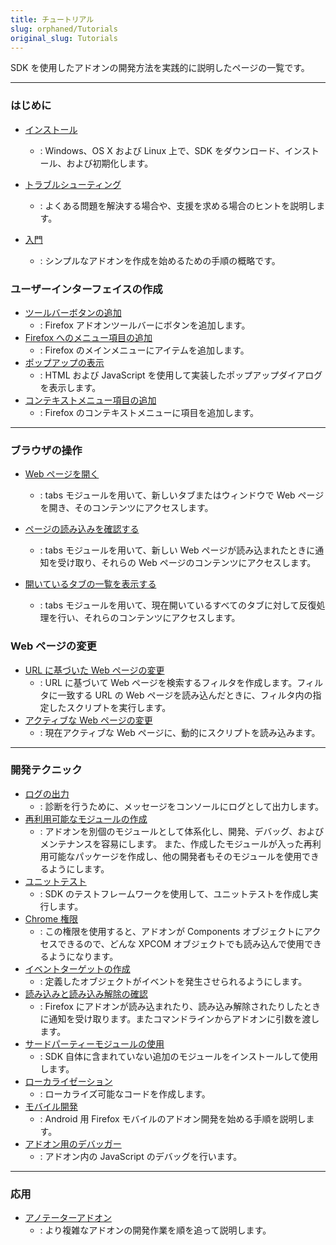 ```yaml
---
title: チュートリアル
slug: orphaned/Tutorials
original_slug: Tutorials
---
```


SDK を使用したアドオンの開発方法を実践的に説明したページの一覧です。

---

### はじめに

- [インストール](/en-US/Add-ons/SDK/Tutorials/Installation)
  - : Windows、OS X および Linux 上で、SDK をダウンロード、インストール、および初期化します。
- [トラブルシューティング](/en-US/Add-ons/SDK/Tutorials/Troubleshooting)
  - : よくある問題を解決する場合や、支援を求める場合のヒントを説明します。

- [入門](/en-US/Add-ons/SDK/Tutorials/Getting_started_with_cfx)
  - : シンプルなアドオンを作成を始めるための手順の概略です。

### ユーザーインターフェイスの作成

- [ツールバーボタンの追加](/en-US/Add-ons/SDK/Tutorials/Adding_a_Button_to_the_Toolbar)
  - : Firefox アドオンツールバーにボタンを追加します。
- [Firefox へのメニュー項目の追加](/en-US/Add-ons/SDK/Tutorials/Add_a_Menu_Item_to_Firefox)
  - : Firefox のメインメニューにアイテムを追加します。
- [ポップアップの表示](/en-US/Add-ons/SDK/Tutorials/Display_a_Popup)
  - : HTML および JavaScript を使用して実装したポップアップダイアログを表示します。
- [コンテキストメニュー項目の追加](/en-US/Add-ons/SDK/Tutorials/Add_a_Context_Menu_Item)
  - : Firefox のコンテキストメニューに項目を追加します。

---

### ブラウザの操作

- [Web ページを開く](/en-US/Add-ons/SDK/Tutorials/Open_a_Web_Page)
  - : tabs モジュールを用いて、新しいタブまたはウィンドウで Web ページを開き、そのコンテンツにアクセスします。
- [ページの読み込みを確認する](/en-US/Add-ons/SDK/Tutorials/Listen_for_Page_Load)
  - : tabs モジュールを用いて、新しい Web ページが読み込まれたときに通知を受け取り、それらの Web ページのコンテンツにアクセスします。

- [開いているタブの一覧を表示する](/en-US/Add-ons/SDK/Tutorials/List_Open_Tabs)
  - : tabs モジュールを用いて、現在開いているすべてのタブに対して反復処理を行い、それらのコンテンツにアクセスします。

### Web ページの変更

- [URL に基づいた Web ページの変更](/en-US/Add-ons/SDK/Tutorials/Modifying_Web_Pages_Based_on_URL)
  - : URL に基づいて Web ページを検索するフィルタを作成します。フィルタに一致する URL の Web ページを読み込んだときに、フィルタ内の指定したスクリプトを実行します。
- [アクティブな Web ページの変更](/en-US/Add-ons/SDK/Tutorials/Modifying_the_Page_Hosted_by_a_Tab)
  - : 現在アクティブな Web ページに、動的にスクリプトを読み込みます。

---

### 開発テクニック

- [ログの出力](/en-US/Add-ons/SDK/Tutorials/Logging)
  - : 診断を行うために、メッセージをコンソールにログとして出力します。
- [再利用可能なモジュールの作成](/en-US/Add-ons/SDK/Tutorials/Creating_reusable_modules)
  - : アドオンを別個のモジュールとして体系化し、開発、デバッグ、およびメンテナンスを容易にします。 また、作成したモジュールが入った再利用可能なパッケージを作成し、他の開発者もそのモジュールを使用できるようにします。
- [ユニットテスト](/en-US/Add-ons/SDK/Tutorials/Unit_testing)
  - : SDK のテストフレームワークを使用して、ユニットテストを作成し実行します。
- [Chrome 権限](/en-US/Add-ons/SDK/Tutorials/Chrome_authority)
  - : この権限を使用すると、アドオンが Components オブジェクトにアクセスできるので、どんな XPCOM オブジェクトでも読み込んで使用できるようになります。
- [イベントターゲットの作成](/en-US/Add-ons/SDK/Tutorials/Creating_event_targets)
  - : 定義したオブジェクトがイベントを発生させられるようにします。
- [読み込みと読み込み解除の確認](/en-US/Add-ons/SDK/Tutorials/Listening_for_load_and_unload)
  - : Firefox にアドオンが読み込まれたり、読み込み解除されたりしたときに通知を受け取ります。またコマンドラインからアドオンに引数を渡します。
- [サードパーティーモジュールの使用](/en-US/Add-ons/SDK/Tutorials/Add_a_Menu_Item_to_Firefox)
  - : SDK 自体に含まれていない追加のモジュールをインストールして使用します。
- [ローカライゼーション](/en-US/Add-ons/SDK/Tutorials/l10n)
  - : ローカライズ可能なコードを作成します。
- [モバイル開発](/en-US/Add-ons/SDK/Tutorials/Mobile_development)
  - : Android 用 Firefox モバイルのアドオン開発を始める手順を説明します。
- [アドオン用のデバッガー](/en-US/Add-ons/SDK/Tutorials/Mobile_development)
  - : アドオン内の JavaScript のデバッグを行います。

---

### 応用

- [アノテーターアドオン](/en-US/Add-ons/SDK/Tutorials/Annotator)
  - : より複雑なアドオンの開発作業を順を追って説明します。
